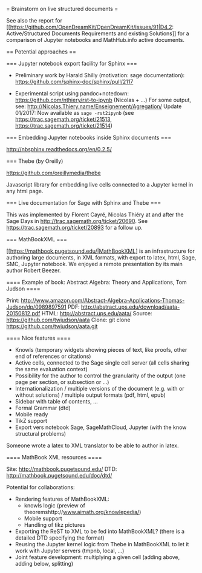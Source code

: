 = Brainstorm on live structured documents =

See also the report for
[[https://github.com/OpenDreamKit/OpenDreamKit/issues/91|D4.2: Active/Structured Documents Requirements and existing Solutions]]
for a comparison of Jupyter notebooks and MathHub.info active documents.

== Potential approaches ==

=== Jupyter notebook export facility for Sphinx ===

 * Preliminary work by Harald Shilly (motivation: sage documentation): https://github.com/sphinx-doc/sphinx/pull/2117

 * Experimental script using pandoc+notedown: https://github.com/nthiery/rst-to-ipynb (Nicolas + ...)
   For some output, see: http://Nicolas.Thiery.name/Enseignement/Agregation/
   Update 01/2017: Now available as `sage -rst2ipynb` (see https://trac.sagemath.org/ticket/21513, https://trac.sagemath.org/ticket/21514)

=== Embedding Jupyter notebooks inside Sphinx documents ===

http://nbsphinx.readthedocs.org/en/0.2.5/

=== Thebe (by Oreilly)

https://github.com/oreillymedia/thebe

Javascript library for embedding live cells connected to a Jupyter
kernel in any html page.

=== Live documentation for Sage with Sphinx and Thebe ===

This was implemented by Florent Cayré, Nicolas Thiéry at and after the
Sage Days in http://trac.sagemath.org/ticket/20690. See
https://trac.sagemath.org/ticket/20893 for a follow up.

=== MathBookXML ===

[[https://mathbook.pugetsound.edu/|MathBookXML] is an infrastructure
for authoring large documents, in XML formats, with export to latex,
html, Sage, SMC, Jupyter notebook. We enjoyed a remote presentation by
its main author Robert Beezer.

==== Example of book: Abstract Algebra: Theory and Applications, Tom Judson ====

Print: http://www.amazon.com/Abstract-Algebra-Applications-Thomas-Judson/dp/0989897591
PDF:     http://abstract.ups.edu/download/aata-20150812.pdf
HTML:    http://abstract.ups.edu/aata/
Source:  https://github.com/twjudson/aata
Clone:   git clone https://github.com/twjudson/aata.git

==== Nice features ====

 * Knowls (temporary widgets showing pieces of text, like proofs, other end of references or citations)
 * Active cells, connected to the Sage single cell server (all cells sharing the same evaluation context)
 * Possibility for the author to control the granularity of the output (one page per section, or subsection or ...)
 * Internationalization / multiple versions of the document (e.g. with or without solutions) / multiple output formats (pdf, html, epub)
 * Sidebar with table of contents, ...
 * Formal Grammar (dtd)
 * Mobile ready
 * TikZ support
 * Export vers notebook Sage, SageMathCloud, Jupyter (with the know structural problems)

Someone wrote a latex to XML translator to be able to author in latex.

==== MathBook XML resources ====

Site:  http://mathbook.pugetsound.edu/
DTD:   http://mathbook.pugetsound.edu/doc/dtd/

Potential for collaborations:
 * Rendering features of MathBookXML:
   * knowls logic (preview of theoremshttp://www.aimath.org/knowlepedia/)
   * Mobile support
   * Handling of tikz pictures
 * Exporting the ReST to XML to be fed into MathBookXML?
  (there is a detailed DTD specifying the format)
 * Reusing the Jupyter kernel logic from Thebe in MathBookXML to let it work with Jupyter servers (tmpnb, local, ...)
 * Joint feature development: multiplying a given cell (adding above, adding below, splitting)
